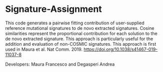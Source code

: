 # Signature-Assignment

This code generates a pairwise fitting contribution of user-supplied reference mutational signatures to de novo extracted signatures. Cosine similarities represent the proportional contribution for each solution  to the de novo extracted signature. This approach is particularly useful for the addition and evaluation of non-COSMIC signatures.  This approach is first used in Maura et al. Nat Comm. 2019.  https://doi.org/10.1038/s41467-019-11037-8


Developers: Maura Francesco and Degasperi Andrea
